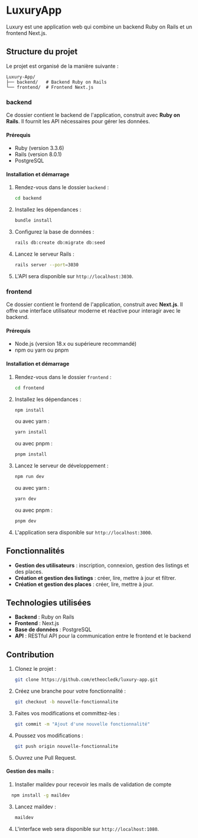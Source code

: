 # LuxuryApp

Luxury est une application web qui combine un backend Ruby on Rails et un frontend Next.js.

## Structure du projet

Le projet est organisé de la manière suivante :

```
Luxury-App/
├── backend/   # Backend Ruby on Rails
└── frontend/  # Frontend Next.js
```

### backend
Ce dossier contient le backend de l'application, construit avec **Ruby on Rails**. Il fournit les API nécessaires pour gérer les données.

#### Prérequis
- Ruby (version 3.3.6)
- Rails (version 8.0.1)
- PostgreSQL

#### Installation et démarrage
1. Rendez-vous dans le dossier `backend` :
   ```bash
   cd backend
   ```
2. Installez les dépendances :
   ```bash
   bundle install
   ```
3. Configurez la base de données :
   ```bash
   rails db:create db:migrate db:seed
   ```
4. Lancez le serveur Rails :
   ```bash
   rails server --port=3030
   ```
5. L'API sera disponible sur `http://localhost:3030`.

### frontend
Ce dossier contient le frontend de l'application, construit avec **Next.js**. Il offre une interface utilisateur moderne et réactive pour interagir avec le backend.

#### Prérequis
- Node.js (version 18.x ou supérieure recommandé)
- npm ou yarn ou pnpm

#### Installation et démarrage
1. Rendez-vous dans le dossier `frontend` :
   ```bash
   cd frontend
   ```
2. Installez les dépendances :
   ```bash
   npm install
   ```
   ou avec yarn :
   ```bash
   yarn install
   ```
   ou avec pnpm :
   ```bash
   pnpm install
   ```
3. Lancez le serveur de développement :
   ```bash
   npm run dev
   ```
   ou avec yarn :
   ```bash
   yarn dev
   ```
   ou avec pnpm :
   ```bash
   pnpm dev
   ```
4. L'application sera disponible sur `http://localhost:3000`.

## Fonctionnalités
- **Gestion des utilisateurs** : inscription, connexion, gestion des listings et des places.
- **Création et gestion des listings** : créer, lire, mettre à jour et filtrer.
- **Création et gestion des places** : créer, lire, mettre à jour.

## Technologies utilisées
- **Backend** : Ruby on Rails
- **Frontend** : Next.js
- **Base de données** : PostgreSQL
- **API** : RESTful API pour la communication entre le frontend et le backend

## Contribution
1. Clonez le projet :
   ```bash
   git clone https://github.com/etheocledk/luxury-app.git
   ```
2. Créez une branche pour votre fonctionnalité :
   ```bash
   git checkout -b nouvelle-fonctionnalite
   ```
3. Faites vos modifications et committez-les :
   ```bash
   git commit -m "Ajout d'une nouvelle fonctionnalité"
   ```
4. Poussez vos modifications :
   ```bash
   git push origin nouvelle-fonctionnalite
   ```
5. Ouvrez une Pull Request.


#### Gestion des mails :
1. Installer maildev pour recevoir les mails de validation de compte
```bash
  npm install -g maildev
   ```
3. Lancez maildev :
   ```bash
   maildev
   ```
4. L'interface web sera disponible sur `http://localhost:1080`.
